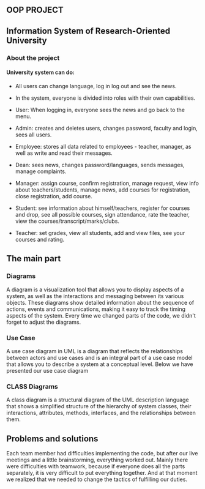 ## OOP PROJECT
## Information System of Research-Oriented University

### About the project 

#### University system can do:

- All users can change language, log in log out and see the news.

- In the system, everyone is divided into roles with their own capabilities.

- User: When logging in, everyone sees the news and go back to the menu.

- Admin: creates and deletes users, changes password, faculty and login, sees all users.

- Employee: stores all data related to employees - teacher, manager, as well
as write and read their messages.

- Dean: sees news, changes password/languages, sends messages, manage complaints.

- Manager:  assign course, confirm registration, manage request, view info about teachers/students, manage news, add courses for registration, close registration, add course. 

- Student: see information about himself/teachers, register for courses and drop, see all possible
courses, sign attendance, rate the teacher, view the courses/transcript/marks/clubs.

- Teacher: set grades, view all students, add and view files, see your courses and rating.



## The main part

### Diagrams 

A diagram is a visualization tool that allows you to display aspects of a system, as well as the interactions and messaging between its various objects. These diagrams show detailed information about the sequence of actions, events and communications, making it easy to track the timing aspects of the system. Every time we changed parts of the code, we didn't forget to adjust the diagrams.

### Use Case 

A use case diagram in UML is a diagram that reflects the relationships between actors and use cases and is an integral part of a use case model that allows you to describe a system at a conceptual level. Below we have presented our use case diagram

### CLASS Diagrams

A class diagram is a structural diagram of the UML description language that shows a simplified structure of the hierarchy of system classes, their interactions, attributes, methods, interfaces, and the relationships between them.



## Problems and solutions

Each team member had difficulties implementing the code, but after our live meetings and a little brainstorming, everything worked out. Mainly there were difficulties with teamwork, because if everyone does all the parts separately, it is very difficult to put everything together. And at that moment we realized that we needed to change the tactics of fulfilling our duties. 
